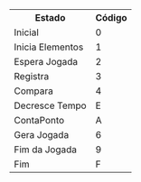 <table>
  <tr>
    <th> Estado </th>
    <th> Código </th>
  </tr>
  
  <tr>
    <td> Inicial </td>
    <td> 0 </td>
  </tr>
  
  <tr>
    <td> Inicia Elementos </td>
    <td> 1 </td>
  </tr>

  <tr>
    <td> Espera Jogada </td>
    <td> 2 </td>
  </tr>

  <tr>
    <td> Registra </td>
    <td> 3 </td>
  </tr>

  <tr>
    <td> Compara </td>
    <td> 4 </td>
  </tr>

  <tr>
    <td> Decresce Tempo </td>
    <td> E </td>
  </tr>

  <tr>
    <td> ContaPonto </td>
    <td> A </td>
  </tr>

  <tr>
    <td> Gera Jogada </td>
    <td> 6 </td>
  </tr>

  <tr>
    <td> Fim da Jogada </td>
    <td> 9 </td>
  </tr>

  <tr>
    <td> Fim </td>
    <td> F </td>
  </tr>

</table>
